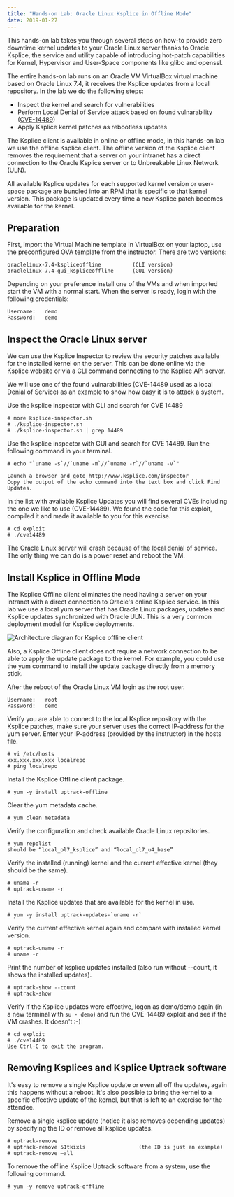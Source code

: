 ```yaml
---
title: "Hands-on Lab: Oracle Linux Ksplice in Offline Mode"
date: 2019-01-27
---
```


This hands-on lab takes you through several steps on how-to provide zero downtime kernel updates to your Oracle Linux server thanks to Oracle Ksplice, the service and utility capable of introducing hot-patch capabilities for Kernel, Hypervisor and User-Space components like glibc and openssl.

The entire hands-on lab runs on an Oracle VM VirtualBox virtual machine based on Oracle Linux 7.4, it receives the Ksplice updates from a local repository. In the lab we do the following steps:
* Inspect the kernel and search for vulnerabilities
* Perform Local Denial of Service attack based on found vulnarability ([CVE-14489](https://cve.mitre.org/cgi-bin/cvename.cgi?name=CVE%2D2017%2D14489))
* Apply Ksplice kernel patches as rebootless updates

The Ksplice client is available in online or offline mode, in this hands-on lab we use the offline Ksplice client.  The offline version of the Ksplice client removes the requirement that a server on your intranet has a direct connection to the Oracle Ksplice server or to Unbreakable Linux Network (ULN). 

All available Ksplice updates for each supported kernel version or user-space package are bundled into an RPM that is specific to that kernel version. This package is updated every time a new Ksplice patch becomes available for the kernel.


##  Preparation

First, import the Virtual Machine template in VirtualBox on your laptop, use the preconfigured OVA template from the instructor. There are two versions:
```
oraclelinux-7.4-kspliceoffline			(CLI version)
oraclelinux-7.4-gui_kspliceoffline		(GUI version)
```
Depending on your preference install one of the VMs and when imported start the VM with a normal start. When the server is ready, login with the following credentials:
```
Username:	demo
Password:	demo
```

## Inspect the Oracle Linux server

We can use the Ksplice Inspector to review the security patches available for the installed kernel on the server. This can be done online via the Ksplice website or via a CLI command connecting to the Ksplice API server.

We will use one of the found vulnarabilities (CVE-14489 used as a local Denial of Service) as an example to show how easy it is to attack a system.

Use the ksplice inspector with CLI and search for CVE 14489
```
# more ksplice-inspector.sh
# ./ksplice-inspector.sh
# ./ksplice-inspector.sh | grep 14489
```

Use the ksplice inspector with GUI and search for CVE 14489. Run the following command in your terminal.
```
# echo "`uname -s`//`uname -m`//`uname -r`//`uname -v`"

Launch a browser and goto http://www.ksplice.com/inspector
Copy the output of the echo command into the text box and click Find Updates.
```

In the list with available Ksplice Updates you will find several CVEs including the one we like to use (CVE-14489). We found the code for this exploit, compiled it and made it available to you for this exercise.
```
# cd exploit
# ./cve14489
```
The Oracle Linux server will crash because of the local denial of service. The only thing we can do is a power reset and reboot the VM.

## Install Ksplice in Offline Mode

The Ksplice Offline client eliminates the need having a server on your intranet with a direct connection to Oracle's online Ksplice service. In this lab we use a local yum server that has Oracle Linux packages, updates and Ksplice updates synchronized with Oracle ULN. This is a very common deployment model for Ksplice deployments.

![Architecture diagran for Ksplice offline client](Picture1.png)

Also, a Ksplice Offline client does not require a network connection to be able to apply the update package to the kernel. For example, you could use the yum command to install the update package directly from a memory stick. 

After the reboot of the Oracle Linux VM login as the root user.
```
Username:	root
Password:	demo
```

Verify you are able to connect to the local Ksplice repository with the Ksplice patches, make sure your server uses the correct IP-address for the yum server. Enter your IP-address (provided by the instructor) in the hosts file.
```
# vi /etc/hosts
xxx.xxx.xxx.xxx localrepo
# ping localrepo
```
Install the Ksplice Offline client package.
```
# yum -y install uptrack-offline
```
Clear the yum metadata cache.
```
# yum clean metadata
```

Verify the configuration and check available Oracle Linux repositories.
```
# yum repolist
should be “local_ol7_ksplice” and “local_ol7_u4_base”
```

Verify the installed (running) kernel and the current effective kernel (they should be the same).
```
# uname -r
# uptrack-uname -r
```

Install the Ksplice updates that are available for the kernel in use.
```
# yum -y install uptrack-updates-`uname -r`
```

Verify the current effective kernel again and compare with installed kernel version.
```
# uptrack-uname -r
# uname -r
```

Print the number of ksplice updates installed (also run without --count, it shows the installed updates).
```
# uptrack-show --count
# uptrack-show
```

Verify if the Ksplice updates were effective, logon as demo/demo again (in a new terminal with ```su - demo```) and run the CVE-14489 exploit and see if the VM crashes. It doesn't :-)
```
# cd exploit
# ./cve14489	
Use Ctrl-C to exit the program.
```

## Removing Ksplices and Ksplice Uptrack software

It's easy to remove a single Ksplice update or even all off the updates, again this happens without a reboot. It's also possible to bring the kernel to a specific effective update of the kernel, but that is left to an exercise for the attendee.

Remove a single ksplice update (notice it also removes depending updates) by specifying the ID or remove all ksplice updates.
```
# uptrack-remove
# uptrack-remove 51tkixls                 (the ID is just an example)
# uptrack-remove —all
```

To remove the offline Ksplice Uptrack software from a system, use the following command.
```       
# yum -y remove uptrack-offline
```
